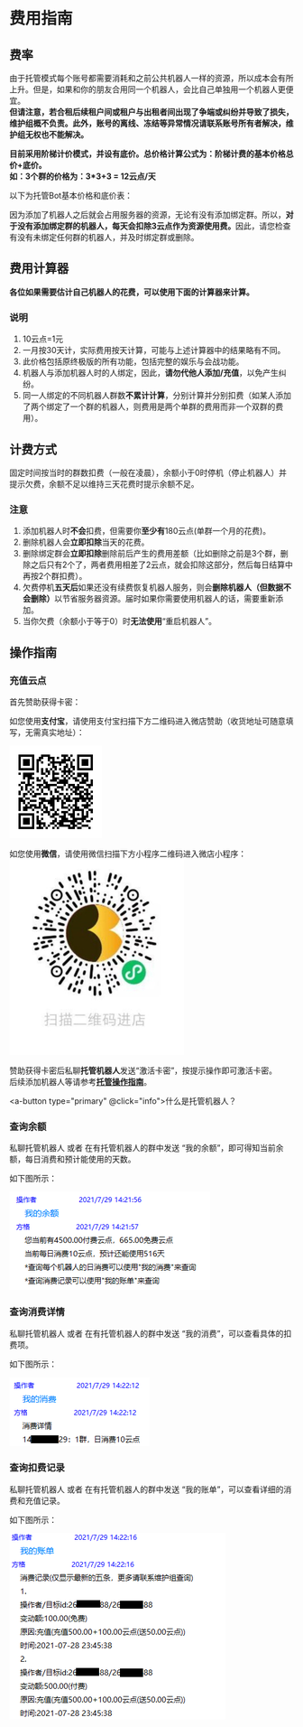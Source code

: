 # 费用指南
## 费率
由于托管模式每个账号都需要消耗和之前公共机器人一样的资源，所以成本会有所上升。但是，如果和你的朋友合用同一个机器人，会比自己单独用一个机器人更便宜。   
<b>但请注意，若合租后续租户间或租户与出租者间出现了争端或纠纷并导致了损失，维护组概不负责。此外，账号的离线、冻结等异常情况请联系账号所有者解决，维护组无权也不能解决。</b>

<B>目前采用阶梯计价模式，并设有底价。总价格计算公式为：阶梯计费的基本价格总价+底价。<br>如：3个群的价格为：3*3+3 = 12云点/天</b>
<p></p>

以下为托管Bot基本价格和底价表：
<template>
    <a-table :pagination=false :columns="columns" :data-source="data">
        <a slot="group_num" slot-scope="text">{{ text }}</a>
    </a-table>
</template>

因为添加了机器人之后就会占用服务器的资源，无论有没有添加绑定群。所以，<b>对于没有添加绑定群的机器人，每天会扣除3云点作为资源使用费。</b>因此，请您检查有没有未绑定任何群的机器人，并及时绑定群或删除。

## 费用计算器
<b>各位如果需要估计自己机器人的花费，可以使用下面的计算器来计算。</b>
<p></p>
<template>
    <div>
        <a-form-model ref="ruleForm" :model="form" :rules="rules" style="max-width: 400px;">
            <p>将会有多少群使用这个机器人呢？</p>
            <a-form-model-item ref="group" prop="group">
                <a-input type='number' v-model="form.group" placeholder="请输入你的预计使用群数"
                    oninput="if(value.length>3)value=value.slice(0,3)" />
            </a-form-model-item>
            <p>这个机器人您预计将要使用多久？</p>
            <a-form-model-item ref="usetime" prop="usetime">
                <a-input type='number' v-model="form.usetime" placeholder="请输入你的预计使用时间"
                    oninput="if(value.length>2)value=value.slice(0,2)">
                    <a-select slot="addonAfter" style="width: 80px" v-model="time_unit">
                        <a-select-option value="天">
                            &nbsp;&nbsp;天
                        </a-select-option>
                        <a-select-option value="月">
                            &nbsp;&nbsp;月
                        </a-select-option>
                        <a-select-option value="年">
                            &nbsp;&nbsp;年
                        </a-select-option>
                    </a-select>
                </a-input>
            </a-form-model-item>
            <a-form-model-item>{{getPrice}}</a-form-model-item>
        </a-form-model>
    </div>
</template>

### 说明
1. 10云点=1元
2. 一月按30天计，实际费用按天计算，可能与上述计算器中的结果略有不同。
3. 此价格包括原终极版的所有功能，包括完整的娱乐与会战功能。
4. 机器人与添加机器人时的人绑定，因此，<b>请勿代他人添加/充值</b>，以免产生纠纷。
5. 同一人绑定的不同机器人群数<B>不累计计算</B>，分别计算并分别扣费（如某人添加了两个绑定了一个群的机器人，则费用是两个单群的费用而非一个双群的费用）。

## 计费方式
固定时间按当时的群数扣费（一般在凌晨），余额小于0时停机（停止机器人）并提示欠费，余额不足以维持三天花费时提示余额不足。

### 注意
1. 添加机器人时<b>不会</b>扣费，但需要你<b>至少有</b>180云点(单群一个月的花费)。
2. 删除机器人会<b>立即扣除</b>当天的花费。
3. 删除绑定群会<b>立即扣除</b>删除前后产生的费用差额（比如删除之前是3个群，删除之后只有2个了，两者费用相差了2云点，就会扣除这部分，然后每日结算中再按2个群扣费）。
4. 欠费停机<b>五天后</b>如果还没有续费恢复机器人服务，则会<b>删除机器人（但数据不会删除）</B>以节省服务器资源。届时如果你需要使用机器人的话，需要重新添加。
5. 当你欠费（余额小于等于0）时<b>无法使用</b>“重启机器人”。


## 操作指南

### 充值云点
首先赞助获得卡密：

如您使用<b>支付宝</b>，请使用支付宝扫描下方二维码进入微店赞助（收货地址可随意填写，无需真实地址）：

<img src="../.vuepress/public/images/hosting/shop_web.png"></img>

如您使用<b>微信</b>，请使用微信扫描下方小程序二维码进入微店小程序：  
<img src="../.vuepress/public/images/hosting/shop_quickapp.png"></img>

赞助获得卡密后私聊<B>托管机器人</b>发送“激活卡密”，按提示操作即可激活卡密。  
后续添加机器人等请参考<b><a href="/hosting">托管操作指南</a></b>。

<a-button type="primary" @click="info">什么是托管机器人？</a-button>

### 查询余额
私聊托管机器人 或者 在有托管机器人的群中发送 “我的余额”，即可得知当前余额，每日消费和预计能使用的天数。

<p>如下图所示：</p>

<img src="../.vuepress/public/images/hosting/my-balance.png"></img>

### 查询消费详情
私聊托管机器人 或者 在有托管机器人的群中发送 “我的消费”，可以查看具体的扣费项。

<p>如下图所示：</p>

<img src="../.vuepress/public/images/hosting/my-charge-detail.png"></img>

### 查询扣费记录
私聊托管机器人 或者 在有托管机器人的群中发送 “我的账单”，可以查看详细的消费和充值记录。

<p>如下图所示：</p>

<img src="../.vuepress/public/images/hosting/my-bill.png"></img>



<script>
    const columns = [
        {
            title: '绑定的群数(个)',
            dataIndex: 'group_num',
            key: 'group_num',
            scopedSlots: { customRender: 'group_num' },
        },
        {
            title: '每群单价(云点/天)',
            dataIndex: 'unit_price',
            key: 'unit_price'
        },
        {
            title: '底价(云点/天)',
            dataIndex: 'base_price',
            key: 'base_price'
        }

    ];

    const data = [
        {
            key: '2',
            group_num: '1~5',
            unit_price: 3,
            base_price:3
        },
        {
            key: '3',
            group_num: '6~10',
            unit_price: 2,
            base_price:3
        },
        {
            key: '4',
            group_num: '11~15',
            unit_price: 1.8,
            base_price:3
        },
        {
            key: '5',
            group_num: '16~40',
            unit_price: 1.6,
            base_price:3
        },
        {
            key: '6',
            group_num: '41~',
            unit_price: 1.5,
            base_price:3
        },
    ];
    const ladder = { 0: 3, 6: 2, 11: 1.8, 16: 1.6, 41: 1.5 }
    import { Modal } from 'ant-design-vue';
    export default {
        data() {
            return {
                data,
                columns,
                ladder,
                time_unit: '天',
                form: {
                    group: undefined,
                    usetime: undefined
                },
                rules: {
                    group: [
                        { required: true, message: '群数量不能为空', trigger: 'blur' }
                    ]
                },
            };
        },
        methods: {
            info() {
                this.$info({
                    title: '托管机器人是哪个！！！',
                    content: h => <b><font color="red">托管机器人</font>是指您自己托管于本平台享受服务的机器人或者我提供的用于查询、处理业务的机器人（如：3367336630）。<font color="red">以下所有操作和指令 私聊任何托管机器人进行 或者 在任何托管机器人在的群聊进行 均可，有特别说明的除外（请不要私聊被冻结/离线的机器人）。</font></b>,
                    onOk() { },
                    okText: '我知道了'
                });
            },
            timeConversion(time, unit) {
                if (unit == '年') {
                    return time * 365
                }
                else if (unit == '月') {
                    return time * 30
                }
                else return time
            },
            groupConsumption(num) {
                let total_fee = 0, unit_price = 0, k = 0
                if (num == 0) {
                    return ladder[0]
                }
                let range = parseInt(num) + 1
                for (let i = 1; i < range; i++) {
                    k = i
                    while (true) {
                        if (k < 0) throw 'ValueError';
                        unit_price = ladder[k]
                        if (unit_price != undefined) {
                            break
                        } else {
                            k -= 1
                        }
                    }
                    total_fee += unit_price
                }
                return total_fee + 3
            }
        },
        computed: {
            getPrice() {
                let result = '', average, total, days
                if (this.form.group != undefined) {
                    average = this.groupConsumption(this.form.group).toFixed(2)
                    result += `每日预计消耗${average}云点`
                }
                if (this.form.group != undefined && this.form.usetime != undefined) {
                    days = this.timeConversion(this.form.usetime, this.time_unit)
                    total = (days * average).toFixed(2)
                    result += `，${this.form.usetime}${this.time_unit}(${days}天)预计需要${total}云点`
                }
                return result
            }
        }
    };
</script>
